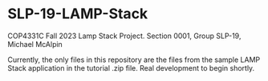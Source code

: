 # SLP-19-LAMP-Stack
COP4331C Fall 2023 Lamp Stack Project. Section 0001, Group SLP-19, Michael McAlpin


Currently, the only files in this repository are the files from the sample LAMP Stack application in the tutorial .zip file.
Real development to begin shortly.
